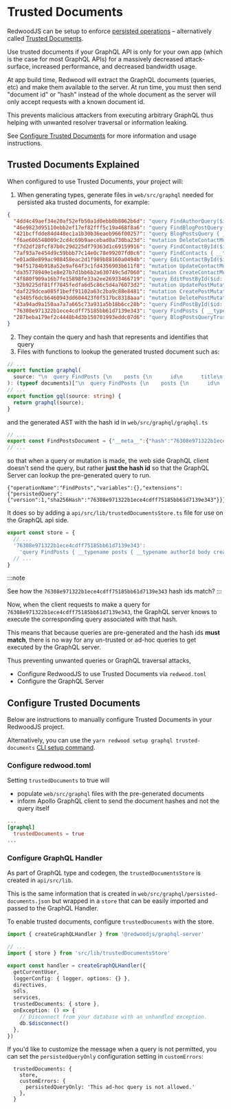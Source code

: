 # Trusted Documents

RedwoodJS can be setup to enforce [persisted operations](https://the-guild.dev/graphql/yoga-server/docs/features/persisted-operations) – alternatively called [Trusted Documents](https://benjie.dev/graphql/trusted-documents).

Use trusted documents if your GraphQL API is only for your own app (which is the case for most GraphQL APIs) for a massively decreased attack-surface, increased performance, and decreased bandwidth usage.

At app build time, Redwood will extract the GraphQL documents (queries, etc) and make them available to the server. At run time, you must then send "document id" or "hash" instead of the whole document as the server will only accept requests with a known document id.

This prevents malicious attackers from executing arbitrary GraphQL thus helping with unwanted resolver traversal or information leaking.

See [Configure Trusted Documents](#configure-trusted-documents) for more information and usage instructions.

## Trusted Documents Explained

When configured to use Trusted Documents, your project will:

1. When generating types, generate files in `web/src/graphql` needed for persisted aka trusted documents, for example:

```json title=web/src/graphql/persisted-documents.json
{
  "4dd4c49aef34e20af52efb50a1d0ebb0b8062b6d": "query FindAuthorQuery($id: Int!) { __typename author: user(id: $id) { __typename email fullName } }",
  "46e9823d95110ebb2ef17ef82fff5c19a468f8a6": "query FindBlogPostQuery($id: Int!) { __typename blogPost: post(id: $id) { __typename author { __typename email fullName } body createdAt id title } }",
  "421bcffdde84d448ec1a1b30b36eaeb966f00257": "query BlogPostsQuery { __typename blogPosts: posts { __typename author { __typename email fullName } body createdAt id title } }",
  "f6ae606548009c2cd4c69b9aecebad0a730ba23d": "mutation DeleteContactMutation($id: Int!) { __typename deleteContact(id: $id) { __typename id } }",
  "f7d2df28fcf87b0c29d225df79363d1c69159916": "query FindContactById($id: Int!) { __typename contact: contact(id: $id) { __typename createdAt email id message name } }",
  "7af93a7e454d9c59bbb77c14e0c78e99207fd0c6": "query FindContacts { __typename contacts { __typename createdAt email id message name } }",
  "e01ad8e899ac908458eac2d1f989b88160a0494b": "query EditContactById($id: Int!) { __typename contact: contact(id: $id) { __typename createdAt email id message name } }",
  "94f51784b918a52e9af64f3c1fd4356903b611f8": "mutation UpdateContactMutation($id: Int!, $input: UpdateContactInput!) { __typename updateContact(id: $id, input: $input) { __typename createdAt email id message name } }",
  "da35778949e1e8e27b7d1bb6b2a630749c5d7060": "mutation CreateContactMutation($input: CreateContactInput!) { __typename createContact(input: $input) { __typename id } }",
  "4f880f909a16b7fe15898fe33a2ee26933466719": "query EditPostById($id: Int!) { __typename post: post(id: $id) { __typename authorId body createdAt id title } }",
  "32b9225df81ff7845fedfa6d5c86c5d4a76073d2": "mutation UpdatePostMutation($id: Int!, $input: UpdatePostInput!) { __typename updatePost(id: $id, input: $input) { __typename authorId body createdAt id title } }",
  "daf229dcea085f1beff91102a63c2ba9c88e8481": "mutation CreatePostMutation($input: CreatePostInput!) { __typename createPost(input: $input) { __typename id } }",
  "e3405f6dcb6460943dd604423f0f517bc8318aaa": "mutation DeletePostMutation($id: Int!) { __typename deletePost(id: $id) { __typename id } }",
  "43a94ad9a150aa7a7a665c73a931a5b18b6cc28b": "query FindPostById($id: Int!) { __typename post: post(id: $id) { __typename authorId body createdAt id title } }",
  "76308e971322b1ece4cdff75185bb61d7139e343": "query FindPosts { __typename posts { __typename authorId body createdAt id title } }",
  "287beba179ef2c4448b4d3b150701993eddc07d6": "query BlogPostsQueryTrustedPage { __typename blogPosts: posts { __typename author { __typename email fullName } body createdAt id title } }"
}
```

2. They contain the query and hash that represents and identifies that query
3. Files with functions to lookup the generated trusted document such as:

```ts title=web/src/graphql/gql.ts
// ...
export function graphql(
  source: "\n  query FindPosts {\n    posts {\n      id\n      title\n      body\n      authorId\n      createdAt\n    }\n  }\n"
): (typeof documents)["\n  query FindPosts {\n    posts {\n      id\n      title\n      body\n      authorId\n      createdAt\n    }\n  }\n"];
// ...
export function gql(source: string) {
  return graphql(source);
}

```

and the generated AST with the hash id in `web/src/graphql/graphql.ts`

```ts title=web/src/graphql/graphql.ts
// ...
export const FindPostsDocument = {"__meta__":{"hash":"76308e971322b1ece4cdff75185bb61d7139e343"},"kind":"Document","definitions":[{"kind":"OperationDefinition","operation":"query","name":{"kind":"Name","value":"FindPosts"},"selectionSet":{"kind":"SelectionSet","selections":[{"kind":"Field","name":{"kind":"Name","value":"__typename"}},{"kind":"Field","name":{"kind":"Name","value":"posts"},"selectionSet":{"kind":"SelectionSet","selections":[{"kind":"Field","name":{"kind":"Name","value":"__typename"}},{"kind":"Field","name":{"kind":"Name","value":"id"}},{"kind":"Field","name":{"kind":"Name","value":"title"}},{"kind":"Field","name":{"kind":"Name","value":"body"}},{"kind":"Field","name":{"kind":"Name","value":"authorId"}},{"kind":"Field","name":{"kind":"Name","value":"createdAt"}}]}}]}}]} as unknown as DocumentNode<FindPostsQuery, FindPostsQueryVariables>;
// ...
```

so that when a query or mutation is made, the web side GraphQL client doesn't send the query, but rather **just the hash id** so that the GraphQL Server can lookup the pre-generated query to run.

```http
{"operationName":"FindPosts","variables":{},"extensions":{"persistedQuery":{"version":1,"sha256Hash":"76308e971322b1ece4cdff75185bb61d7139e343"}}}
```

It does so by adding a `api/src/lib/trustedDocumentsStore.ts` file for use on the GraphQL api side.

```ts title=api/src/lib/trustedDocumentsStore.ts
export const store = {
  // ...
  '76308e971322b1ece4cdff75185bb61d7139e343':
    'query FindPosts { __typename posts { __typename authorId body createdAt id title } }',
  // ...
}
```

:::note

See how the `76308e971322b1ece4cdff75185bb61d7139e343` hash ids match?
:::

Now, when the client requests to make a query for `76308e971322b1ece4cdff75185bb61d7139e343`, the GraphQL server knows to execute the corresponding query associated with that hash.

This means that because queries are pre-generated and the hash ids **must match**, there is no way for any un-trusted or ad-hoc queries to get executed by the GraphQL server.

Thus preventing unwanted queries or GraphQL traversal attacks,

* Configure RedwoodJS to use Trusted Documents via `redwood.toml`
* Configure the GraphQL Server

## Configure Trusted Documents

Below are instructions to manually configure Trusted Documents in your RedwoodJS project.

Alternatively, you can use the `yarn redwood setup graphql trusted-documents` [CLI setup command](../cli-commands.md#setup-graphql-trusted-docs).


### Configure redwood.toml

Setting `trustedDocuments` to true will

* populate `web/src/graphql` files with the pre-generated documents
* inform Apollo GraphQL client to send the document hashes and not the query itself

```toml title=redwood.toml
...
[graphql]
  trustedDocuments = true
...
```

### Configure GraphQL Handler

As part of GraphQL type and codegen, the `trustedDocumentsStore` is created in `api/src/lib`.

This is the same information that is created in `web/src/graphql/persisted-documents.json` but wrapped in a `store` that can be easily imported and passed to the GraphQL Handler.

To enable trusted documents, configure `trustedDocuments` with the store.

```ts title=api/src/functions/graphql.ts
import { createGraphQLHandler } from '@redwoodjs/graphql-server'

// ...
import { store } from 'src/lib/trustedDocumentsStore'

export const handler = createGraphQLHandler({
  getCurrentUser,
  loggerConfig: { logger, options: {} },
  directives,
  sdls,
  services,
  trustedDocuments: { store },
  onException: () => {
    // Disconnect from your database with an unhandled exception.
    db.$disconnect()
  },
})
```

If you'd like to customize the message when a query is not permitted, you can set the `persistedQueryOnly` configuration setting in `customErrors`:

```
  trustedDocuments: {
    store,
    customErrors: {
      persistedQueryOnly: 'This ad-hoc query is not allowed.'
    },
  }
```
